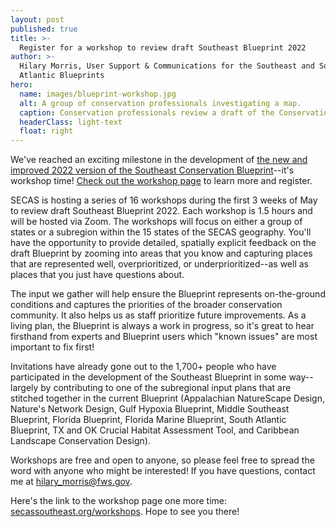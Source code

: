 ```yaml
---
layout: post
published: true
title: >-
  Register for a workshop to review draft Southeast Blueprint 2022
author: >-
  Hilary Morris, User Support & Communications for the Southeast and South
  Atlantic Blueprints
hero:
  name: images/blueprint-workshop.jpg
  alt: A group of conservation professionals investigating a map.
  caption: Conservation professionals review a draft of the Conservation Blueprint at a workshop in the South Atlantic subregion.
  headerClass: light-text
  float: right
---
```

We've reached an exciting milestone in the development of <a href="https://secassoutheast.org/2021/07/30/Progress-toward-a-more-consistent-Southeast-Blueprint-in-2022.html">the new and improved 2022 version of the Southeast Conservation Blueprint</a>--it's workshop time! <a href="secassoutheast.org/workshops">Check out the workshop page</a> to learn more and register.

SECAS is hosting a series of 16 workshops during the first 3 weeks of May to review draft Southeast Blueprint 2022. Each workshop is 1.5 hours and will be hosted via Zoom. The workshops will focus on either a group of states or a subregion within the 15 states of the SECAS geography.<!--more--> You'll have the opportunity to provide detailed, spatially explicit feedback on the draft Blueprint by zooming into areas that you know and capturing places that are represented well, overprioritized, or underprioritized--as well as places that you just have questions about.

The input we gather will help ensure the Blueprint represents on-the-ground conditions and captures the priorities of the broader conservation community. It also helps us as staff prioritize future improvements. As a living plan, the Blueprint is always a work in progress, so it's great to hear firsthand from experts and Blueprint users which "known issues" are most important to fix first!

Invitations have already gone out to the 1,700+ people who have participated in the development of the Southeast Blueprint in some way--largely by contributing to one of the subregional input plans that are stitched together in the current Blueprint (Appalachian NatureScape Design, Nature's Network Design, Gulf Hypoxia Blueprint, Middle Southeast Blueprint, Florida Blueprint, Florida Marine Blueprint, South Atlantic Blueprint, TX and OK Crucial Habitat Assessment Tool, and Caribbean Landscape Conservation Design).

Workshops are free and open to anyone, so please feel free to spread the word with anyone who might be interested! If you have questions, contact me at hilary_morris@fws.gov.

Here's the link to the workshop page one more time: [secassoutheast.org/workshops](secassoutheast.org/workshops). Hope to see you there!

